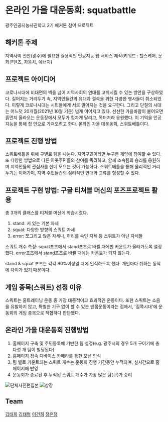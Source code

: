 # 온라인 가을 대운동회: squatbattle

광주인공지능사관학교 2기 해커톤 참여 프로젝트

## 해커톤 주제
지역사회 전반(광주)에 필요한 실용적인 인공지능 웹 서비스 제작(키워드 : 헬스케어, 문화콘텐츠, 자동차, 에너지)

## 프로젝트 아이디어
코로나시대에 비대면의 벽을 넘어 지역사회의 연대를 고취시킬 수 있는 방안을 구상하였다. 길어지는 거리두기 속, 지역민들간의 유대과 결속을 위한 다양한 행사들이 취소되었다. 이렇게 코로나시대는 시민들에게 서로 멀어지는 것을 요구한다. 그리고 단절의 시대는 어느덧 20개월(2021년 10월 기준) 넘게 이어지고 있다.
선선한 가을바람이 불어오면 흙먼지 올라오는 운동장에서 모두가 힘차게 달리고, 목터져라 응원했다. 이 기억을 인공지능을 통해 집 안으로 가져오려고 한다. 온라인 가을 대운동회, 스쿼트배틀이다.


## 프로젝트 진행 방법
스쿼트배틀을 위해 구별로 팀을 나눈다. 지역구민이라면 누구든 게임에 참여할 수 있다. 또 다양한 방법으로 다른 이웃주민들의 참여를 독려하고, 함께 소속팀의 승리를 응원하며 지역민들의 관심사를 한데 모으는 것이 가능하다. 스쿼트배틀을 통해 물리적인 거리두기는 이어가며, 지역 주민들간의 심리적인 연대와 교류를 형성할 수 있다.

## 프로젝트 구현 방법: 구글 티쳐블 머신의 포즈프로젝트 활용
총 3개의 클래스를 티쳐블 머신에 학습시켰다.
1. stand: 서 있는 기본 자세
2. squat: 다양한 방향의 스쿼트 자세
3. error: 쪼그리고 앉은 자세나, 허리를 숙인 자세 등 스쿼트가 아닌 자세들

스쿼트 개수 측정: squat포즈에서 stand포즈로 바뀔 때에만 카운트가 올라가도록 설정했다. 
error포즈에서 stand포즈로 바뀔 때에는 카운트가 되지 않는다.

stand & squat 포즈는 각각 90%이상일 때에 인식하도록 했다. 개인마다 취하는 동작에 차이가 있기 때문이다.


## 게임 종목(스쿼트) 선정 이유

스쿼트는 홈트레이닝 운동 중 가장 대중적이고 효과적인 운동이다. 또한 스쿼트는 소음을 유발하지 않고, 특별한 기구 없이 할 수 있는 맨몸운동이라는 점에서, '집콕시대'에 운동회의 게임 종목으로 적합하다 판단했다.


## 온라인 가을 대운동회 진행방법

1. 홈페이지 구축 및 주민등록에 기반한 팀 설정(e.g. 광주시의 경우 5개 구이기에 총 다섯 개 팀이 빌딩된다)
2. 홈페이지 접속 디바이스 카메라를 통한 모션 인식
3. 팀 별로 카운트되는 스쿼트 개수는 운동회 진행 기간동안 누적되며, 실시간으로 홈페이지에 반영
4. 운동회가 종료된 후 누적된 스쿼트 개수가 가장 많은 팀(구)가 승리


![단체사진편집본](https://user-images.githubusercontent.com/78592027/147871218-6c4a4089-e534-462c-8837-e9a2773ea71c.jpg)
![상장](https://user-images.githubusercontent.com/78592027/147871100-57b1ee79-df3d-4d82-8105-e04c1f707786.jpg)

## Team

[김태희](https://github.com/hale-in)
[김태형](https://github.com/tae00909)
[이건희](https://github.com/ghgh3644)
[정은정](https://github.com/eeunn)
